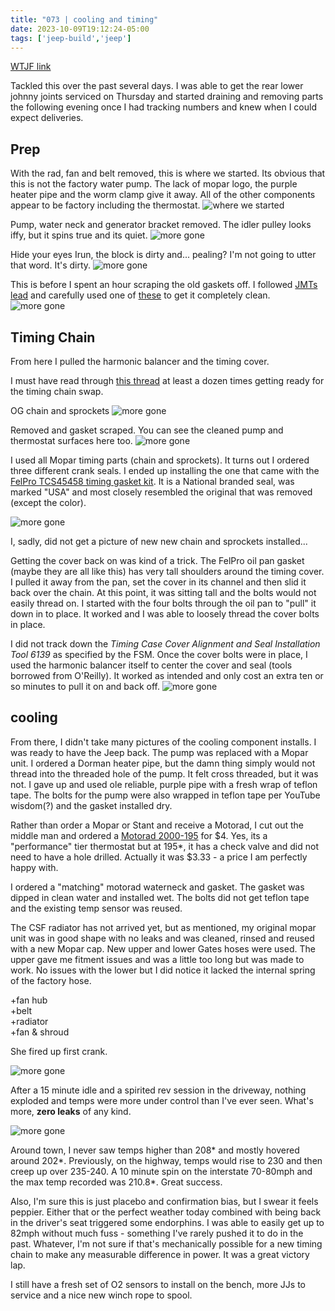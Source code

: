 ```yaml
---
title: "073 | cooling and timing"
date: 2023-10-09T19:12:24-05:00
tags: ['jeep-build','jeep']
---
```

[WTJF link](https://wranglertjforum.com/threads/prndls-green-one.55717/post-1413053)

Tackled this over the past several days. I was able to get the rear lower johnny joints serviced on Thursday and started draining and removing parts the following evening once I had tracking numbers and knew when I could expect deliveries. 

## Prep
With the rad, fan and belt removed, this is where we started. Its obvious that this is not the factory water pump. The lack of mopar logo, the purple heater pipe and the worm clamp give it away. All of the other components appear to be factory including the thermostat. 
![where we started](../img/073-water-timing-001.jpg)

Pump, water neck and generator bracket removed. The idler pulley looks iffy, but it spins true and its quiet. 
![more gone](../img/073-water-timing-002.jpg)

Hide your eyes Irun, the block is dirty and... pealing? I'm not going to utter that word. It's dirty. 
![more gone](../img/073-water-timing-003.jpg)

This is before I spent an hour scraping the old gaskets off. I followed [JMTs lead](https://wranglertjforum.com/threads/05-flame-red-tj-build.3998/post-1410493) and carefully used one of [these](https://www.harborfreight.com/4-in-80-grit-nylon-abrasive-wheel-with-14-in-shank-60325.html) to get it completely clean. 
![more gone](../img/073-water-timing-007.jpg)

## Timing Chain
From here I pulled the harmonic balancer and the timing cover. 

I must have read through [this thread](https://wranglertjforum.com/threads/how-to-replace-the-timing-chain-on-a-wrangler-tj-4-0.558/) at least a dozen times getting ready for the timing chain swap. 

OG chain and sprockets
![more gone](../img/073-water-timing-009.jpg)

Removed and gasket scraped. You can see the cleaned pump and thermostat surfaces here too. 
![more gone](../img/073-water-timing-017.jpg)

I used all Mopar timing parts (chain and sprockets). It turns out I ordered three different crank seals. I ended up installing the one that came with the [FelPro TCS45458 timing gasket kit](https://www.rockauto.com/en/moreinfo.php?pk=128105&cc=1425901&pt=5484&jsn=12). It is a National branded seal, was marked "USA" and most closely resembled the original that was removed (except the color).

![more gone](../img/073-water-timing-019.jpg)

I, sadly, did not get a picture of new new chain and sprockets installed... 

Getting the cover back on was kind of a trick. The FelPro oil pan gasket (maybe they are all like this) has very tall shoulders around the timing cover. I pulled it away from the pan, set the cover in its channel and then slid it back over the chain. At this point, it was sitting tall and the bolts would not easily thread on. I started with the four bolts through the oil pan to "pull" it down in to place. It worked and I was able to loosely thread the cover bolts in place. 

I did not track down the *Timing Case Cover Alignment and Seal Installation Tool 6139* as specified by the FSM. Once the cover bolts were in place, I used the harmonic balancer itself to center the cover and seal (tools borrowed from O'Reilly). It worked as intended and only cost an extra ten or so minutes to pull it on and back off. 
![more gone](../img/073-water-timing-020.jpg)

## cooling
From there, I didn't take many pictures of the cooling component installs. I was ready to have the Jeep back. The pump was replaced with a Mopar unit. I ordered a Dorman heater pipe, but the damn thing simply would not thread into the threaded hole of the pump. It felt cross threaded, but it was not. I gave up and used ole reliable, purple pipe with a fresh wrap of teflon tape. The bolts for the pump were also wrapped in teflon tape per YouTube wisdom(?) and the gasket installed dry. 

Rather than order a Mopar or Stant and receive a Motorad, I cut out the middle man and ordered a [Motorad 2000-195](https://www.rockauto.com/en/moreinfo.php?pk=4483698&cc=1425901&pt=2200&jsn=24) for $4. Yes, its a "performance" tier thermostat but at 195*, it has a check valve and did not need to have a hole drilled. Actually it was $3.33 - a price I am perfectly happy with.

I ordered a "matching" motorad waterneck and gasket. The gasket was dipped in clean water and installed wet. The bolts did not get teflon tape and the existing temp sensor was reused. 

The CSF radiator has not arrived yet, but as mentioned, my original mopar unit was in good shape with no leaks and was cleaned, rinsed and reused with a new Mopar cap. New upper and lower Gates hoses were used. The upper gave me fitment issues and was a little too long but was made to work. No issues with the lower but I did notice it lacked the internal spring of the factory hose. 

  
+fan hub  
+belt  
+radiator  
+fan & shroud  

She fired up first crank.

![more gone](../img/073-water-timing-021.jpg)

After a 15 minute idle and a spirited rev session in the driveway, nothing exploded and temps were more under control than I've ever seen. What's more, **zero leaks** of any kind. 

![more gone](../img/073-water-timing-022.jpg.png)

Around town, I never saw temps higher than 208* and mostly hovered around 202*. Previously, on the highway, temps would rise to 230 and then creep up over 235-240. A 10 minute spin on the interstate 70-80mph and the max temp recorded was 210.8*. Great success.

Also, I'm sure this is just placebo and confirmation bias, but I swear it feels peppier. Either that or the perfect weather today combined with being back in the driver's seat triggered some endorphins. I was able to easily get up to 82mph without much fuss - something I've rarely pushed it to do in the past. Whatever, I'm not sure if that's mechanically possible for a new timing chain to make any measurable difference in power. It was a great victory lap.

I still have a fresh set of O2 sensors to install on the bench, more JJs to service and a nice new winch rope to spool. 
